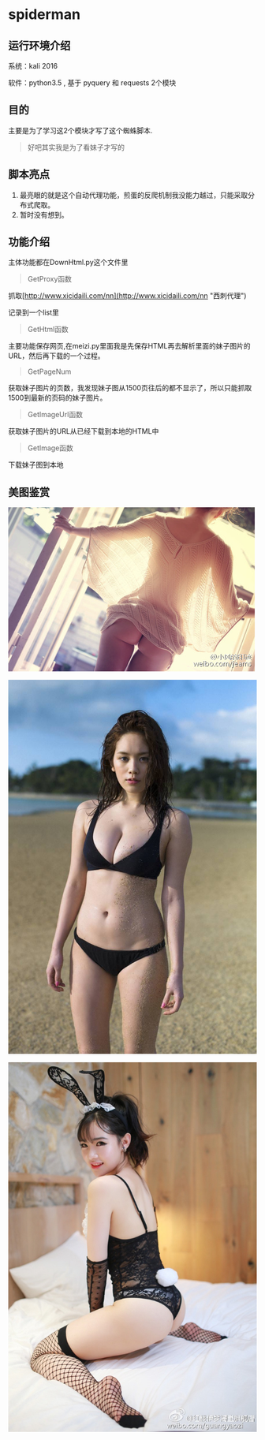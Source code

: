 # spiderman

## 运行环境介绍 ##

系统：kali 2016

软件：python3.5 , 基于 pyquery 和 requests 2个模块

## 目的 ##
主要是为了学习这2个模块才写了这个蜘蛛脚本.
> 好吧其实我是为了看妹子才写的

## 脚本亮点 ##

1. 最亮眼的就是这个自动代理功能，煎蛋的反爬机制我没能力越过，只能采取分布式爬取。
2. 暂时没有想到。

## 功能介绍 ##

主体功能都在DownHtml.py这个文件里

> GetProxy函数

抓取[http://www.xicidaili.com/nn](http://www.xicidaili.com/nn "西刺代理")

记录到一个list里

> GetHtml函数

主要功能保存网页,在meizi.py里面我是先保存HTML再去解析里面的妹子图片的URL，然后再下载的一个过程。

> GetPageNum

获取妹子图片的页数，我发现妹子图从1500页往后的都不显示了，所以只能抓取1500到最新的页码的妹子图片。

> GetImageUrl函数

获取妹子图片的URL从已经下载到本地的HTML中

> GetImage函数

下载妹子图到本地

## 美图鉴赏 ##

![](https://github.com/hgz6536/hgz6536.github.io/blob/master/images/4bf31e43jw1ey9lcsyn4cj20dw099dh8.jpg)

![](https://github.com/hgz6536/hgz6536.github.io/blob/master/images/66b3de17gw1f03odjhxynj20nm0zkgnp.jpg)

![](https://github.com/hgz6536/hgz6536.github.io/blob/master/images/ec49d501gw1ewvrivx6wxj20m80x2djr.jpg)


